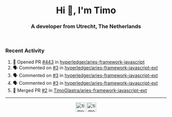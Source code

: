 <h1 align="center">Hi 👋, I'm Timo</h1>
<h3 align="center">A developer from Utrecht, The Netherlands</h3>
<br/>
<!-- https://github.com/rahuldkjain/github-profile-readme-generator --!>

<!--  <p align="left"><img src="https://github-readme-stats.vercel.app/api?username=timoglastra&show_icons=true&count_private=true&" alt="timoglastra" /></p> --!>

<!--
Github language stats
<p align="left"><img src="https://github-readme-stats.vercel.app/api/top-langs/?username=timoglastra&layout=compact" alt="timoglastra" /><p>
-->

<!-- Codestats language stats -->
<!-- <p align="left"><img src="https://codestats-readme.vercel.app/api/top-langs/?username=timoglastra&layout=compact&language_count=12" alt="timoglastra" /><p>    --!>
  
<h3>Recent Activity</h3>

<!--START_SECTION:activity-->
1. 💪 Opened PR [#443](https://github.com/hyperledger/aries-framework-javascript/pull/443) in [hyperledger/aries-framework-javascript](https://github.com/hyperledger/aries-framework-javascript)
2. 🗣 Commented on [#3](https://github.com/hyperledger/aries-framework-javascript-ext/issues/3) in [hyperledger/aries-framework-javascript-ext](https://github.com/hyperledger/aries-framework-javascript-ext)
3. 🗣 Commented on [#3](https://github.com/hyperledger/aries-framework-javascript-ext/issues/3) in [hyperledger/aries-framework-javascript-ext](https://github.com/hyperledger/aries-framework-javascript-ext)
4. 🗣 Commented on [#3](https://github.com/hyperledger/aries-framework-javascript-ext/issues/3) in [hyperledger/aries-framework-javascript-ext](https://github.com/hyperledger/aries-framework-javascript-ext)
5. 🎉 Merged PR [#2](https://github.com/TimoGlastra/aries-framework-javascript-ext/pull/2) in [TimoGlastra/aries-framework-javascript-ext](https://github.com/TimoGlastra/aries-framework-javascript-ext)
<!--END_SECTION:activity-->

---

<p align="center">
<a href="https://twitter.com/timoglastra" target="blank"><img align="center" src="https://cdn.jsdelivr.net/npm/simple-icons@3.0.1/icons/twitter.svg" alt="timoglastra" height="30" width="30" /></a>
<a href="https://linkedin.com/in/timoglastra" target="blank"><img align="center" src="https://cdn.jsdelivr.net/npm/simple-icons@3.0.1/icons/linkedin.svg" alt="timoglastra" height="30" width="30" /></a>
</p>



